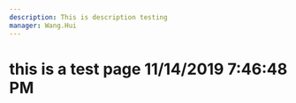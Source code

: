 ```yaml
---
description: This is description testing
manager: Wang.Hui
---
```

# this is a test page 11/14/2019 7:46:48 PM